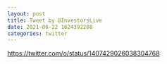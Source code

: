 ```yaml
--- 
layout: post 
title: Tweet by @InvestorsLive 
date: 2021-06-22 1624392208 
categories: twitter 
--- 
```

https://twitter.com/o/status/1407429026038304768